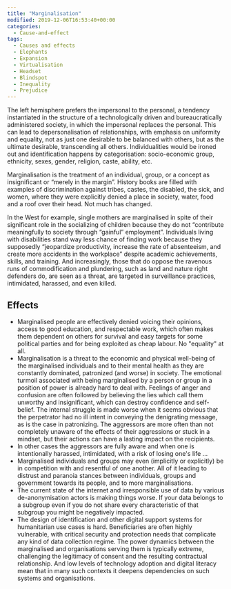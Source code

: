 ```yaml
---
title: "Marginalisation"
modified: 2019-12-06T16:53:40+00:00
categories:
  - Cause-and-effect
tags:
  - Causes and effects
  - Elephants
  - Expansion
  - Virtualisation
  - Headset
  - Blindspot
  - Inequality
  - Prejudice
---
```


The left hemisphere prefers the impersonal to the personal, a tendency instantiated in the structure of a technologically driven and bureaucratically administered society, in which the impersonal replaces the personal. This can lead to depersonalisation of relationships, with emphasis on uniformity and equality, not as just one desirable to be balanced with others, but as the ultimate desirable, transcending all others. Individualities would be ironed out and identification happens by categorisation: socio-economic group, ethnicity, sexes, gender, religion, caste, ability, etc.

Marginalisation is the treatment of an individual, group, or a concept as insignificant or “merely in the margin”. History books are filled with examples of discrimination against tribes, castes, the disabled, the sick, and women, where they were explicitly denied a place in society, water, food and a roof over their head. Not much has changed.

In the West for example, single mothers are marginalised in spite of their significant role in the socializing of children because they do not “contribute meaningfully to society through “gainful” employment”. Individuals living with disabilities stand way less chance of finding work because they supposedly “jeopardize productivity, increase the rate of absenteeism, and create more accidents in the workplace” despite academic achievements, skills, and training. And increasingly, those that do oppose the ravenous runs of commodification and plundering, such as land and nature right defenders do, are seen as a threat, are targeted in surveillance practices, intimidated, harassed, and even killed.

## Effects

* Marginalised people are effectively denied voicing their opinions, access to good education, and respectable work, which often makes them dependent on others for survival and easy targets for some political parties and for being exploited as cheap labour. No "equality" at all.
* Marginalisation is a threat to the economic and physical well-being of the marginalised individuals and to their mental health as they are constantly dominated, patronized (and worse) in society. The emotional turmoil associated with being marginalised by a person or group in a position of power is already hard to deal with. Feelings of anger and confusion are often followed by believing the lies which call them unworthy and insignificant, which can destroy confidence and self-belief. The internal struggle is made worse when it seems obvious that the perpetrator had no ill intent in conveying the denigrating message, as is the case in patronizing. The aggressors are more often than not completely unaware of the effects of their aggressions or stuck in a mindset, but their actions can have a lasting impact on the recipients.
* In other cases the aggressors are fully aware and when one is intentionally harassed, intimidated, with a risk of losing one's life ...
* Marginalised individuals and groups may even (implicitly or explicitly) be in competition with and resentful of one another. All of it leading to distrust and paranoia stances between individuals, groups and government towards its people, and to more marginalisations.
* The current state of the internet and irresponsible use of data by various de-anonymisation actors is making things worse. If your data belongs to a subgroup even if you do not share every characteristic of that subgroup you might be negatively impacted.
* The design of identification and other digital support systems for humanitarian use cases is hard. Beneficiaries are often highly vulnerable, with critical security and protection needs that complicate any kind of data collection regime. The power dynamics between the marginalised and organisations serving them is typically extreme, challenging the legitimacy of consent and the resulting contractual relationship. And low levels of technology adoption and digital literacy mean that in many such contexts it deepens dependencies on such systems and organisations.


